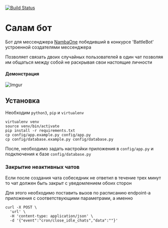[![Build Status](https://travis-ci.org/erjanmx/salam-bot.svg?branch=master)](https://travis-ci.org/erjanmx/salam-bot)

# Салам бот

Бот для мессенджера [NambaOne](https://namba1.co/) победивший в конкурсе 'BattleBot' устроенной создателями мессенджера

Позволяет связать двоих случайных пользователей в один чат позволяя им общаться между собой не раскрывая свои настоящие личности

#### Демонстрация
![Imgur](http://i.imgur.com/rNPY46j.gif)

## Установка

Необходим `python3`, `pip` и `virtualenv`

```
virtualenv venv
source venv/bin/activate
pip install -r requirements.txt
cp config/app.example.py config/app.py
cp config/database.example.py config/database.py
```

После, необходимо задать настройки приложения в `config/app.py` и подключения к базе `config/database.py`


### Закрытие неактивных чатов

Если после создания чата собеседник не ответил в течение трех минут то чат должен быть закрыт с уведомлением обоих сторон

Для этого необходимо поставить вызов по расписанию endpoint-a приложения с соответствующими параметрами, а именно

```
curl -X POST \
  'url' \
  -H 'content-type: application/json' \
  -d '{"event":"cron/close_idle_chats","data":""}'
```
